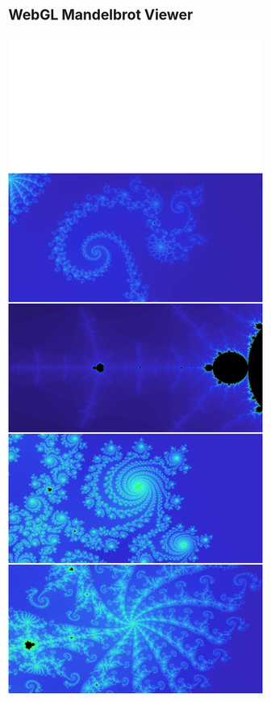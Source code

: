 # WebGL Mandelbrot Viewer

![](images/mandelbrot.png)
![](images/helix.png)
![](images/roots.png)
![](images/spirals.png)
![](images/vortex.png)
